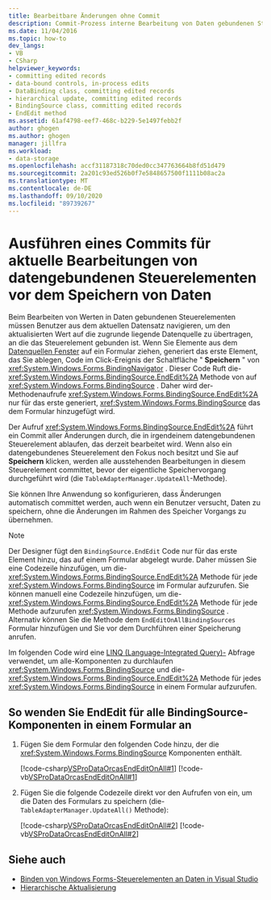```yaml
---
title: Bearbeitbare Änderungen ohne Commit
description: Commit-Prozess interne Bearbeitung von Daten gebundenen Steuerelementen vor dem Speichern
ms.date: 11/04/2016
ms.topic: how-to
dev_langs:
- VB
- CSharp
helpviewer_keywords:
- committing edited records
- data-bound controls, in-process edits
- DataBinding class, committing edited records
- hierarchical update, committing edited records
- BindingSource class, committing edited records
- EndEdit method
ms.assetid: 61af4798-eef7-468c-b229-5e1497febb2f
author: ghogen
ms.author: ghogen
manager: jillfra
ms.workload:
- data-storage
ms.openlocfilehash: accf31187318c70ded0cc347763664b8fd51d479
ms.sourcegitcommit: 2a201c93ed526b0f7e5848657500f1111b08ac2a
ms.translationtype: MT
ms.contentlocale: de-DE
ms.lasthandoff: 09/10/2020
ms.locfileid: "89739267"
---
```

# <a name="commit-in-process-edits-on-data-bound-controls-before-saving-data"></a>Ausführen eines Commits für aktuelle Bearbeitungen von datengebundenen Steuerelementen vor dem Speichern von Daten

Beim Bearbeiten von Werten in Daten gebundenen Steuerelementen müssen Benutzer aus dem aktuellen Datensatz navigieren, um den aktualisierten Wert auf die zugrunde liegende Datenquelle zu übertragen, an die das Steuerelement gebunden ist. Wenn Sie Elemente aus dem [Datenquellen Fenster](add-new-data-sources.md) auf ein Formular ziehen, generiert das erste Element, das Sie ablegen, Code im Click-Ereignis der Schaltfläche " **Speichern** " von <xref:System.Windows.Forms.BindingNavigator> . Dieser Code Ruft die- <xref:System.Windows.Forms.BindingSource.EndEdit%2A> Methode von auf <xref:System.Windows.Forms.BindingSource> . Daher wird der-Methodenaufrufe <xref:System.Windows.Forms.BindingSource.EndEdit%2A> nur für das erste generiert, <xref:System.Windows.Forms.BindingSource> das dem Formular hinzugefügt wird.

Der Aufruf <xref:System.Windows.Forms.BindingSource.EndEdit%2A> führt ein Commit aller Änderungen durch, die in irgendeinem datengebundenen Steuerelement ablaufen, das derzeit bearbeitet wird. Wenn also ein datengebundenes Steuerelement den Fokus noch besitzt und Sie auf **Speichern** klicken, werden alle ausstehenden Bearbeitungen in diesem Steuerelement committet, bevor der eigentliche Speichervorgang durchgeführt wird (die `TableAdapterManager.UpdateAll`-Methode).

Sie können Ihre Anwendung so konfigurieren, dass Änderungen automatisch committet werden, auch wenn ein Benutzer versucht, Daten zu speichern, ohne die Änderungen im Rahmen des Speicher Vorgangs zu übernehmen.

> [!NOTE]
> Der Designer fügt den `BindingSource.EndEdit` Code nur für das erste Element hinzu, das auf einem Formular abgelegt wurde. Daher müssen Sie eine Codezeile hinzufügen, um die- <xref:System.Windows.Forms.BindingSource.EndEdit%2A> Methode für jede <xref:System.Windows.Forms.BindingSource> im Formular aufzurufen. Sie können manuell eine Codezeile hinzufügen, um die- <xref:System.Windows.Forms.BindingSource.EndEdit%2A> Methode für jede Methode aufzurufen <xref:System.Windows.Forms.BindingSource> . Alternativ können Sie die Methode dem `EndEditOnAllBindingSources` Formular hinzufügen und Sie vor dem Durchführen einer Speicherung anrufen.

Im folgenden Code wird eine [LINQ (Language-Integrated Query)-](/dotnet/csharp/linq/) Abfrage verwendet, um alle-Komponenten zu durchlaufen <xref:System.Windows.Forms.BindingSource> und die- <xref:System.Windows.Forms.BindingSource.EndEdit%2A> Methode für jedes <xref:System.Windows.Forms.BindingSource> in einem Formular aufzurufen.

## <a name="to-call-endedit-for-all-bindingsource-components-on-a-form"></a>So wenden Sie EndEdit für alle BindingSource-Komponenten in einem Formular an

1. Fügen Sie dem Formular den folgenden Code hinzu, der die <xref:System.Windows.Forms.BindingSource> Komponenten enthält.

     [!code-csharp[VSProDataOrcasEndEditOnAll#1](../data-tools/codesnippet/CSharp/commit-in-process-edits-on-data-bound-controls-before-saving-data_1.cs)]
     [!code-vb[VSProDataOrcasEndEditOnAll#1](../data-tools/codesnippet/VisualBasic/commit-in-process-edits-on-data-bound-controls-before-saving-data_1.vb)]

2. Fügen Sie die folgende Codezeile direkt vor den Aufrufen von ein, um die Daten des Formulars zu speichern (die- `TableAdapterManager.UpdateAll()` Methode):

     [!code-csharp[VSProDataOrcasEndEditOnAll#2](../data-tools/codesnippet/CSharp/commit-in-process-edits-on-data-bound-controls-before-saving-data_2.cs)]
     [!code-vb[VSProDataOrcasEndEditOnAll#2](../data-tools/codesnippet/VisualBasic/commit-in-process-edits-on-data-bound-controls-before-saving-data_2.vb)]

## <a name="see-also"></a>Siehe auch

- [Binden von Windows Forms-Steuerelementen an Daten in Visual Studio](../data-tools/bind-windows-forms-controls-to-data-in-visual-studio.md)
- [Hierarchische Aktualisierung](../data-tools/hierarchical-update.md)
